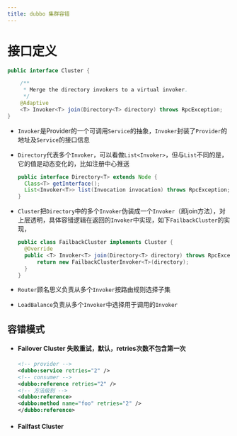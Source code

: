 ```yaml
---
title: dubbo 集群容错
---
```

# 接口定义

```java
public interface Cluster {

    /**
     * Merge the directory invokers to a virtual invoker.
     */
    @Adaptive
    <T> Invoker<T> join(Directory<T> directory) throws RpcException;
}
```

- `Invoker`是Provider的一个可调用`Service`的抽象，`Invoker`封装了`Provider`的地址及`Service`的接口信息

- `Directory`代表多个`Invoker`，可以看做`List<Invoker>`，但与`List`不同的是，它的值是动态变化的，比如注册中心推送

    ```java
    public interface Directory<T> extends Node {
      Class<T> getInterface();
      List<Invoker<T>> list(Invocation invocation) throws RpcException;
    }
    ```

- `Cluster`把`Directory`中的多个`Invoker`伪装成一个`Invoker`（即join方法），对上层透明，具体容错逻辑在返回的`Invoker`中实现，如下`FailbackCluster`的实现，

    ```java
    public class FailbackCluster implements Cluster {
      @Override
      public <T> Invoker<T> join(Directory<T> directory) throws RpcException {
          return new FailbackClusterInvoker<T>(directory);
      }
    }
    ```

- `Router`顾名思义负责从多个`Invoker`按路由规则选择子集
- `LoadBalance`负责从多个`Invoker`中选择用于调用的`Invoker`



## 容错模式

- #### Failover Cluster 失败重试，默认，retries次数不包含第一次

    ```xml
    <!-- provider -->
    <dubbo:service retries="2" />
    <!-- consumer -->
    <dubbo:reference retries="2" />
    <!-- 方法级别 -->
    <dubbo:reference>
    <dubbo:method name="foo" retries="2" />
    </dubbo:reference>
    ```

- #### Failfast Cluster